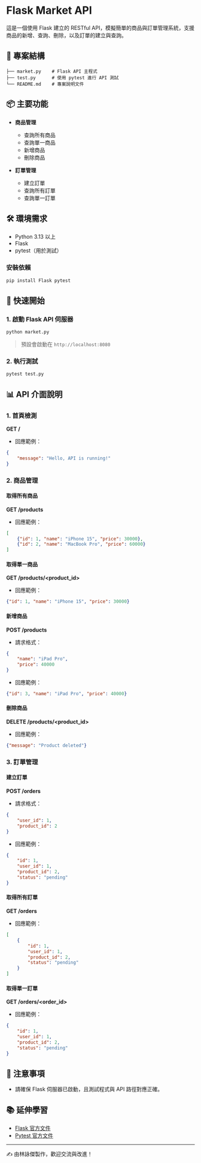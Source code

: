 # Flask Market API

這是一個使用 Flask 建立的 RESTful API，模擬簡單的商品與訂單管理系統，支援商品的新增、查詢、刪除，以及訂單的建立與查詢。

## 📌 專案結構
```
├── market.py    # Flask API 主程式
├── test.py      # 使用 pytest 進行 API 測試
└── README.md    # 專案說明文件
```

## 📦 主要功能
- **商品管理**
  - 查詢所有商品
  - 查詢單一商品
  - 新增商品
  - 刪除商品

- **訂單管理**
  - 建立訂單
  - 查詢所有訂單
  - 查詢單一訂單

## 🛠️ 環境需求
- Python 3.13 以上
- Flask
- pytest（用於測試）

### 安裝依賴
```bash
pip install Flask pytest
```

## 🚀 快速開始
### 1. 啟動 Flask API 伺服器
```bash
python market.py
```
> 預設會啟動在 `http://localhost:8080`

### 2. 執行測試
```bash
pytest test.py
```

## 📊 API 介面說明

### 1. 首頁檢測
**GET /**
- 回應範例：
```json
{
    "message": "Hello, API is running!"
}
```

### 2. 商品管理
#### 取得所有商品
**GET /products**
- 回應範例：
```json
[
    {"id": 1, "name": "iPhone 15", "price": 30000},
    {"id": 2, "name": "MacBook Pro", "price": 60000}
]
```

#### 取得單一商品
**GET /products/<product_id>**
- 回應範例：
```json
{"id": 1, "name": "iPhone 15", "price": 30000}
```

#### 新增商品
**POST /products**
- 請求格式：
```json
{
    "name": "iPad Pro",
    "price": 40000
}
```
- 回應範例：
```json
{"id": 3, "name": "iPad Pro", "price": 40000}
```

#### 刪除商品
**DELETE /products/<product_id>**
- 回應範例：
```json
{"message": "Product deleted"}
```

### 3. 訂單管理
#### 建立訂單
**POST /orders**
- 請求格式：
```json
{
    "user_id": 1,
    "product_id": 2
}
```
- 回應範例：
```json
{
    "id": 1,
    "user_id": 1,
    "product_id": 2,
    "status": "pending"
}
```

#### 取得所有訂單
**GET /orders**
- 回應範例：
```json
[
    {
        "id": 1,
        "user_id": 1,
        "product_id": 2,
        "status": "pending"
    }
]
```

#### 取得單一訂單
**GET /orders/<order_id>**
- 回應範例：
```json
{
    "id": 1,
    "user_id": 1,
    "product_id": 2,
    "status": "pending"
}
```

## 📌 注意事項
- 請確保 Flask 伺服器已啟動，且測試程式與 API 路徑對應正確。

## 📚 延伸學習
- [Flask 官方文件](https://flask.palletsprojects.com/)
- [Pytest 官方文件](https://docs.pytest.org/en/latest/)

---
✍️ 由林詠傑製作，歡迎交流與改進！

